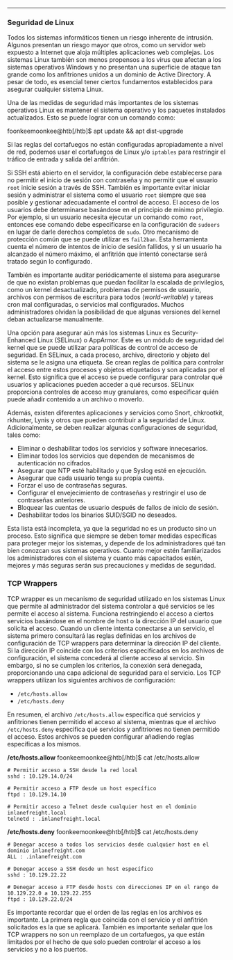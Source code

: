 

***
### **Seguridad de Linux**

Todos los sistemas informáticos tienen un riesgo inherente de intrusión. Algunos presentan un riesgo mayor que otros, como un servidor web expuesto a Internet que aloja múltiples aplicaciones web complejas. Los sistemas Linux también son menos propensos a los virus que afectan a los sistemas operativos Windows y no presentan una superficie de ataque tan grande como los anfitriones unidos a un dominio de Active Directory. A pesar de todo, es esencial tener ciertos fundamentos establecidos para asegurar cualquier sistema Linux.

Una de las medidas de seguridad más importantes de los sistemas operativos Linux es mantener el sistema operativo y los paquetes instalados actualizados. Esto se puede lograr con un comando como:

foonkeemoonkee@htb[/htb]$ apt update && apt dist-upgrade

Si las reglas del cortafuegos no están configuradas apropiadamente a nivel de red, podemos usar el cortafuegos de Linux y/o `iptables` para restringir el tráfico de entrada y salida del anfitrión.

Si SSH está abierto en el servidor, la configuración debe establecerse para no permitir el inicio de sesión con contraseña y no permitir que el usuario `root` inicie sesión a través de SSH. También es importante evitar iniciar sesión y administrar el sistema como el usuario `root` siempre que sea posible y gestionar adecuadamente el control de acceso. El acceso de los usuarios debe determinarse basándose en el principio de mínimo privilegio. Por ejemplo, si un usuario necesita ejecutar un comando como `root`, entonces ese comando debe especificarse en la configuración de `sudoers` en lugar de darle derechos completos de `sudo`. Otro mecanismo de protección común que se puede utilizar es `fail2ban`. Esta herramienta cuenta el número de intentos de inicio de sesión fallidos, y si un usuario ha alcanzado el número máximo, el anfitrión que intentó conectarse será tratado según lo configurado.

También es importante auditar periódicamente el sistema para asegurarse de que no existan problemas que puedan facilitar la escalada de privilegios, como un kernel desactualizado, problemas de permisos de usuario, archivos con permisos de escritura para todos (*world-writable*) y tareas cron mal configuradas, o servicios mal configurados. Muchos administradores olvidan la posibilidad de que algunas versiones del kernel deban actualizarse manualmente.

Una opción para asegurar aún más los sistemas Linux es Security-Enhanced Linux (SELinux) o AppArmor. Este es un módulo de seguridad del kernel que se puede utilizar para políticas de control de acceso de seguridad. En SELinux, a cada proceso, archivo, directorio y objeto del sistema se le asigna una etiqueta. Se crean reglas de política para controlar el acceso entre estos procesos y objetos etiquetados y son aplicadas por el kernel. Esto significa que el acceso se puede configurar para controlar qué usuarios y aplicaciones pueden acceder a qué recursos. SELinux proporciona controles de acceso muy granulares, como especificar quién puede añadir contenido a un archivo o moverlo.

Además, existen diferentes aplicaciones y servicios como Snort, chkrootkit, rkhunter, Lynis y otros que pueden contribuir a la seguridad de Linux. Adicionalmente, se deben realizar algunas configuraciones de seguridad, tales como:

*   Eliminar o deshabilitar todos los servicios y software innecesarios.
*   Eliminar todos los servicios que dependen de mecanismos de autenticación no cifrados.
*   Asegurar que NTP esté habilitado y que Syslog esté en ejecución.
*   Asegurar que cada usuario tenga su propia cuenta.
*   Forzar el uso de contraseñas seguras.
*   Configurar el envejecimiento de contraseñas y restringir el uso de contraseñas anteriores.
*   Bloquear las cuentas de usuario después de fallos de inicio de sesión.
*   Deshabilitar todos los binarios SUID/SGID no deseados.

Esta lista está incompleta, ya que la seguridad no es un producto sino un proceso. Esto significa que siempre se deben tomar medidas específicas para proteger mejor los sistemas, y depende de los administradores qué tan bien conozcan sus sistemas operativos. Cuanto mejor estén familiarizados los administradores con el sistema y cuanto más capacitados estén, mejores y más seguras serán sus precauciones y medidas de seguridad.

### **TCP Wrappers**

TCP wrapper es un mecanismo de seguridad utilizado en los sistemas Linux que permite al administrador del sistema controlar a qué servicios se les permite el acceso al sistema. Funciona restringiendo el acceso a ciertos servicios basándose en el nombre de host o la dirección IP del usuario que solicita el acceso. Cuando un cliente intenta conectarse a un servicio, el sistema primero consultará las reglas definidas en los archivos de configuración de TCP wrappers para determinar la dirección IP del cliente. Si la dirección IP coincide con los criterios especificados en los archivos de configuración, el sistema concederá al cliente acceso al servicio. Sin embargo, si no se cumplen los criterios, la conexión será denegada, proporcionando una capa adicional de seguridad para el servicio. Los TCP wrappers utilizan los siguientes archivos de configuración:

*   `/etc/hosts.allow`
*   `/etc/hosts.deny`

En resumen, el archivo `/etc/hosts.allow` especifica qué servicios y anfitriones tienen permitido el acceso al sistema, mientras que el archivo `/etc/hosts.deny` especifica qué servicios y anfitriones no tienen permitido el acceso. Estos archivos se pueden configurar añadiendo reglas específicas a los mismos.

**/etc/hosts.allow**
foonkeemoonkee@htb[/htb]$ cat /etc/hosts.allow
```
# Permitir acceso a SSH desde la red local
sshd : 10.129.14.0/24

# Permitir acceso a FTP desde un host específico
ftpd : 10.129.14.10

# Permitir acceso a Telnet desde cualquier host en el dominio inlanefreight.local
telnetd : .inlanefreight.local
```
**/etc/hosts.deny**
foonkeemoonkee@htb[/htb]$ cat /etc/hosts.deny
```
# Denegar acceso a todos los servicios desde cualquier host en el dominio inlanefreight.com
ALL : .inlanefreight.com

# Denegar acceso a SSH desde un host específico
sshd : 10.129.22.22

# Denegar acceso a FTP desde hosts con direcciones IP en el rango de 10.129.22.0 a 10.129.22.255
ftpd : 10.129.22.0/24
```
Es importante recordar que el orden de las reglas en los archivos es importante. La primera regla que coincida con el servicio y el anfitrión solicitados es la que se aplicará. También es importante señalar que los TCP wrappers no son un reemplazo de un cortafuegos, ya que están limitados por el hecho de que solo pueden controlar el acceso a los servicios y no a los puertos.